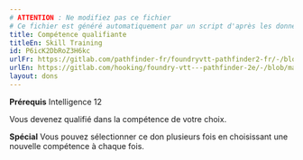 ```yaml
---
# ATTENTION : Ne modifiez pas ce fichier
# Ce fichier est généré automatiquement par un script d'après les données du module Foundry VTT officiel et de sa traduction
title: Compétence qualifiante
titleEn: Skill Training
id: P6icK2DbRoZ3H6kc
urlFr: https://gitlab.com/pathfinder-fr/foundryvtt-pathfinder2-fr/-/blob/master/data/feats/P6icK2DbRoZ3H6kc.htm
urlEn: https://gitlab.com/hooking/foundry-vtt---pathfinder-2e/-/blob/master/packs/data/feats.db/skill-training.json
layout: dons
---
```

**Prérequis** Intelligence 12

Vous devenez qualifié dans la compétence de votre choix.

**Spécial** Vous pouvez sélectionner ce don plusieurs fois en choisissant une nouvelle compétence à chaque fois.
